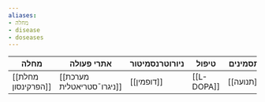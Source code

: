 ```yaml
---
aliases:
- מחלה
- disease
- doseases
---
```


| מחלה     | אתרי פעולה                | ניורוטרנסמיטור | טיפול  | תסמינים |
| -------- | ------------------------- | -------------- | ------ | ------- |
| [[מחלת הפרקינסון]] | [[מערכת ניגרו¯סטריאטלית]] | [[דופמין]]         | [[L-DOPA]] | [[תנועה]]  |
